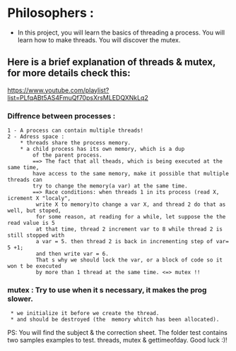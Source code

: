 
# Philosophers :
  * In this project, you will learn the basics of threading a process.
    You will learn how to make threads. You will discover the mutex.

## Here is a brief explanation of threads & mutex, for more details check this:
https://www.youtube.com/playlist?list=PLfqABt5AS4FmuQf70psXrsMLEDQXNkLq2

### Diffrence between processes :
	1 - A process can contain multiple threads!
	2 - Adress space :
		* threads share the process memory.
		* a child process has its own memory, which is a dup 
			of the parent process.
			==> The fact that all theads, which is being executed at the same time,
			have access to the same memory, make it possible that multiple threads can
			try to change the memory(a var) at the same time.
			==> Race conditions: when threads 1 in its process (read X, icrement X "localy",
			 write X to memory)to change a var X, and thread 2 do that as well, but stoped,
			 for some reason, at reading for a while, let suppose the the read value is 5
			 at that time, thread 2 increment var to 8 while thread 2 is still stopped with
			 a var = 5. then thread 2 is back in incrementing step of var= 5 +1; 
			 and then write var = 6.
			 That s why we should lock the var, or a block of code so it won t be executed
			 by more than 1 thread at the same time. <=> mutex !!

### mutex : Try to use when it s necessary, it makes the prog slower.
	 * we initialize it before we create the thread.
	 * and should be destroyed (the  memory whitch has been allocated).

PS: You will find the subject & the correction sheet.
    The folder test contains two samples examples to test. threads, mutex & gettimeofday.
Good luck :)!
